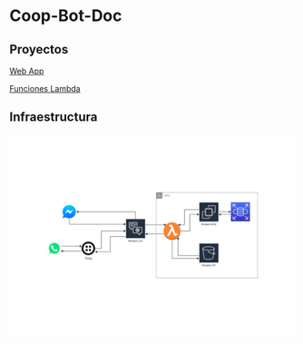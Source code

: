 # Coop-Bot-Doc

## Proyectos

[Web App](https://github.com/enramgarcia/uip-app)

[Funciones Lambda](https://github.com/enramgarcia/Coop-Bot)

## Infraestructura

![Diagrama](cooper-bot-diagrama.png)
